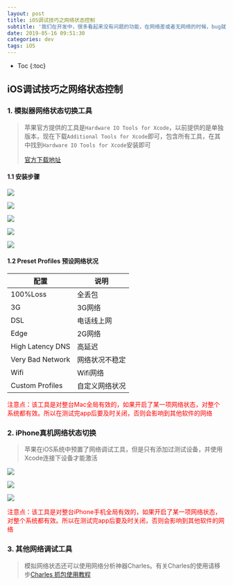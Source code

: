 ```yaml
---
layout: post
title: iOS调试技巧之网络状态控制
subtitle: '我们在开发中，很多看起来没有问题的功能，在网络差或者无网络的时候，bug就暴露出来了；前端开发中，我们通过chrome的开发者工具可以很好的切换网络状态，那么在移动端中，我们要如何切换网络状态呢？'
date: 2019-05-16 09:51:30
categories: dev
tags: iOS
---
```


* Toc
{:toc}

## iOS调试技巧之网络状态控制
### 1. 模拟器网络状态切换工具

> 苹果官方提供的工具是`Hardware IO Tools for Xcode`，以前提供的是单独版本，现在下载`Additional Tools for Xcode`即可，包含所有工具，在其中找到`Hardware IO Tools for Xcode`安装即可
>
> [官方下载地址](https://developer.apple.com/download/more)

#### 1.1 安装步骤

![](/assets/article/2019/05/download.png)

![](/assets/article/2019/05/software.png)

![](/assets/article/2019/05/pane.png)

![](/assets/article/2019/05/linker.png)

![](/assets/article/2019/05/profile.png)

#### 1.2 Preset Profiles 预设网络状况


| 配置             | 说明           |
| ---------------- | -------------- |
| 100%Loss         | 全丢包         |
| 3G               | 3G网络         |
| DSL              | 电话线上网     |
| Edge             | 2G网络         |
| High Latency DNS | 高延迟         |
| Very Bad Network | 网络状况不稳定 |
| Wifi             | Wifi网络       |
| Custom Profiles  | 自定义网络状况 |

<span style='color:red;'>注意点：该工具是对整台Mac全局有效的，如果开启了某一项网络状态，对整个系统都有效。所以在测试完app后要及时关闭，否则会影响到其他软件的网络</span>

### 2. iPhone真机网络状态切换

> 苹果在iOS系统中预置了网络调试工具，但是只有添加过测试设备，并使用Xcode连接下设备才能激活

![](/assets/article/2019/05/i1.png)

![](/assets/article/2019/05/i2.png)

![](/assets/article/2019/05/i3.png)

<span style='color:red;'>注意点：该工具是对整台iPhone手机全局有效的，如果开启了某一项网络状态，对整个系统都有效。所以在测试完app后要及时关闭，否则会影响到其他软件的网络</span>

### 3. 其他网络调试工具

> 模拟网络状态还可以使用网络分析神器Charles。有关Charles的使用请移步[Charles 抓包使用教程](http://www.cnblogs.com/mawenqiangios/p/8270238.html) 